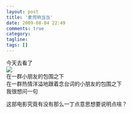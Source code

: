 ```yaml
---
layout: post
title: '麦兜响当当'
date: 2009-08-04 22:49
comments: true
category: 
tagline: 
tags: []
---
```

    

今天去看了  
[![](https://lh6faa.bay.livefilestore.com/y1mWjZjlFSU1GpMkGLmiabniSufhPSQyaCAsymSItKLkXO5kI2orSvMDK8eQYb5ASmzYNr2O1U0jxbmk00ODL3YL-Y-k7toFhy1c-oaVIyJSsNOumMAMONukL5bz6FRb16RPg5-L3oy3iCP5da8JB0AnA/maidou.jpg)](https://lh6faa.bay.livefilestore.com/y1mWjZjlFSU1GpMkGLmiabniSufhPSQyaCAsymSItKLkXO5kI2orSvMDK8eQYb5ASmzYNr2O1U0jxbmk00ODL3YL-Y-k7toFhy1c-oaVIyJSsNOumMAMONukL5bz6FRb16RPg5-L3oy3iCP5da8JB0AnA/maidou.jpg)  
在一群小朋友的包围之下  
在一群热情洋溢地跟着念台词的小朋友的包围之下  
我很想问一句  
  
这部电影究竟有没有那么一丁点意思想要说明点啥？  

